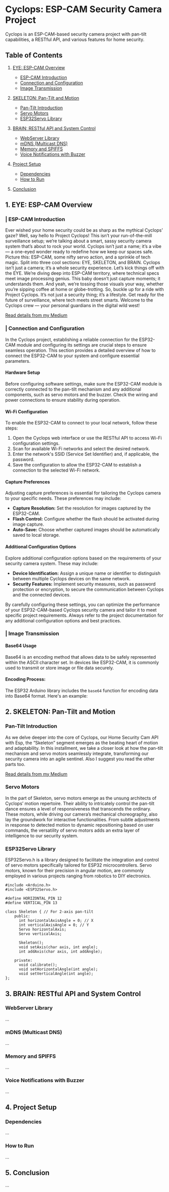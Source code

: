 # Cyclops: ESP-CAM Security Camera Project

Cyclops is an ESP-CAM-based security camera project with pan-tilt capabilities, a RESTful API, and various features for home security.

## Table of Contents

1. [EYE: ESP-CAM Overview](#eye)
   - [ESP-CAM Introduction](#esp-cam-introduction)
   - [Connection and Configuration](#connection-and-configuration)
   - [Image Transmission](#image-transmission)

2. [SKELETON: Pan-Tilt and Motion](#skeleton)
   - [Pan-Tilt Introduction](#pan-tilt-introduction)
   - [Servo Motors](#servo-motors)
   - [ESP32Servo Library](#esp32servo-library)

3. [BRAIN: RESTful API and System Control](#brain)
   - [WebServer Library](#webserver-library)
   - [mDNS (Multicast DNS)](#mdns-multicast-dns)
   - [Memory and SPIFFS](#memory-and-spiffs)
   - [Voice Notifications with Buzzer](#voice-notifications-with-buzzer)

4. [Project Setup](#project-setup)
   - [Dependencies](#dependencies)
   - [How to Run](#how-to-run)

5. [Conclusion](#conclusion)

## 1. EYE: ESP-CAM Overview <a name="eye"></a>

### | ESP-CAM Introduction <a name="esp-cam-introduction"></a>

Ever wished your home security could be as sharp as the mythical Cyclops’ gaze? Well, say hello to Project Cyclops! This isn’t your run-of-the-mill surveillance setup; we’re talking about a smart, sassy security camera system that’s about to rock your world.
Cyclops isn’t just a name; it’s a vibe — a one-eyed wonder ready to redefine how we keep our spaces safe. Picture this: ESP-CAM, some nifty servo action, and a sprinkle of tech magic. Split into three cool sections: EYE, SKELETON, and BRAIN. Cyclops isn’t just a camera; it’s a whole security experience.
Let’s kick things off with the EYE. We’re diving deep into ESP-CAM territory, where technical specs meet image processing genius. This baby doesn’t just capture moments; it understands them. And yeah, we’re tossing those visuals your way, whether you’re sipping coffee at home or globe-trotting.
So, buckle up for a ride with Project Cyclops. It’s not just a security thing; it’s a lifestyle. Get ready for the future of surveillance, where tech meets street smarts. Welcome to the Cyclops crew — your personal guardians in the digital wild west!

[Read details from my Medium](https://medium.com/@atacanymc/home-security-cam-api-with-esp-part-1-dfaf1aa60980)

### | Connection and Configuration <a name="connection-and-configuration"></a>

In the Cyclops project, establishing a reliable connection for the ESP32-CAM module and configuring its settings are crucial steps to ensure seamless operation. This section provides a detailed overview of how to connect the ESP32-CAM to your system and configure essential parameters.

#### Hardware Setup

Before configuring software settings, make sure the ESP32-CAM module is correctly connected to the pan-tilt mechanism and any additional components, such as servo motors and the buzzer. Check the wiring and power connections to ensure stability during operation.

#### Wi-Fi Configuration

To enable the ESP32-CAM to connect to your local network, follow these steps:

1. Open the Cyclops web interface or use the RESTful API to access Wi-Fi configuration settings.
2. Scan for available Wi-Fi networks and select the desired network.
3. Enter the network's SSID (Service Set Identifier) and, if applicable, the password.
4. Save the configuration to allow the ESP32-CAM to establish a connection to the selected Wi-Fi network.

#### Capture Preferences

Adjusting capture preferences is essential for tailoring the Cyclops camera to your specific needs. These preferences may include:

- **Capture Resolution:** Set the resolution for images captured by the ESP32-CAM.
- **Flash Control:** Configure whether the flash should be activated during image capture.
- **Auto-Save:** Choose whether captured images should be automatically saved to local storage.

#### Additional Configuration Options

Explore additional configuration options based on the requirements of your security camera system. These may include:

- **Device Identification:** Assign a unique name or identifier to distinguish between multiple Cyclops devices on the same network.
- **Security Features:** Implement security measures, such as password protection or encryption, to secure the communication between Cyclops and the connected devices.

By carefully configuring these settings, you can optimize the performance of your ESP32-CAM-based Cyclops security camera and tailor it to meet specific project requirements. Always refer to the project documentation for any additional configuration options and best practices.

### | Image Transmission <a name="image-transmission"></a>

#### Base64 Usage

Base64 is an encoding method that allows data to be safely represented within the ASCII character set. In devices like ESP32-CAM, it is commonly used to transmit or store image or file data securely.

#### Encoding Process:

The ESP32 Arduino library includes the `base64` function for encoding data into Base64 format. Here's an example:

## 2. SKELETON: Pan-Tilt and Motion <a name="skeleton"></a>

### Pan-Tilt Introduction <a name="pan-tilt-introduction"></a>

As we delve deeper into the core of Cyclops, our Home Security Cam API with Esp, the “Skeleton” segment emerges as the beating heart of motion and adaptability. In this installment, we take a closer look at how the pan-tilt mechanism and servo motors seamlessly integrate, transforming our security camera into an agile sentinel. Also I suggest you read the other parts too.

[Read details from my Medium](https://medium.com/@atacanymc/home-security-cam-api-with-esp-part-2-skeleton-e7110a234ea9)

### Servo Motors <a name="servo-motors"></a>

In the part of Skeleton, servo motors emerge as the unsung architects of Cyclops’ motion repertoire. Their ability to intricately control the pan-tilt dance ensures a level of responsiveness that transcends the ordinary. These motors, while driving our camera’s mechanical choreography, also lay the groundwork for interactive functionalities. From subtle adjustments in response to detected motion to dynamic repositioning based on user commands, the versatility of servo motors adds an extra layer of intelligence to our security system.

### ESP32Servo Library <a name="esp32servo-library"></a>

ESP32Servo.h is a library designed to facilitate the integration and control of servo motors specifically tailored for ESP32 microcontrollers. Servo motors, known for their precision in angular motion, are commonly employed in various projects ranging from robotics to DIY electronics.

```
#include <Arduino.h>
#include <ESP32Servo.h>

#define HORIZONTAL_PIN 12
#define VERTICAL_PIN 13

class Skeleton { // For 2-axis pan-tilt
    public:
      int horizontalAxisAngle = 0; // X
      int verticalAxisAngle = 0; // Y
      Servo horizontalAxis;
      Servo verticalAxis;

      Skeleton();
      void setAxis(char axis, int angle);
      int addAxis(char axis, int addAngle);

    private:
      void calibrate();
      void setHorizontalAngle(int angle);
      void setVerticalAngle(int angle);
};
```

## 3. BRAIN: RESTful API and System Control <a name="brain"></a>

### WebServer Library <a name="webserver-library"></a>

...

### mDNS (Multicast DNS) <a name="mdns-multicast-dns"></a>

...

### Memory and SPIFFS <a name="memory-and-spiffs"></a>

...

### Voice Notifications with Buzzer <a name="voice-notifications-with-buzzer"></a>

...

## 4. Project Setup <a name="project-setup"></a>

### Dependencies <a name="dependencies"></a>

...

### How to Run <a name="how-to-run"></a>

...

## 5. Conclusion <a name="conclusion"></a>

...

